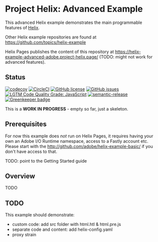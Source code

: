 # Project Helix: Advanced Example

This advanced Helix example demonstrates the main programmable features of [Helix](https://www.project-helix.io/). 

Other Helix example repositories are found at https://github.com/topics/helix-example

Helix Pages publishes the content of this repository at https://helix-example-advanced-adobe.project-helix.page/ (TODO: might not work for advanced features).

## Status
[![codecov](https://img.shields.io/codecov/c/github/adobe/helix-example-advanced.svg)](https://codecov.io/gh/adobe/helix-example-advanced)
[![CircleCI](https://img.shields.io/circleci/project/github/adobe/helix-example-advanced.svg)](https://circleci.com/gh/adobe/helix-example-advanced)
[![GitHub license](https://img.shields.io/github/license/adobe/helix-example-advanced.svg)](https://github.com/adobe/helix-example-advanced/blob/master/LICENSE.txt)
[![GitHub issues](https://img.shields.io/github/issues/adobe/helix-example-advanced.svg)](https://github.com/adobe/helix-example-advanced/issues)
[![LGTM Code Quality Grade: JavaScript](https://img.shields.io/lgtm/grade/javascript/g/adobe/helix-example-advanced.svg?logo=lgtm&logoWidth=18)](https://lgtm.com/projects/g/adobe/helix-example-advanced)
[![semantic-release](https://img.shields.io/badge/%20%20%F0%9F%93%A6%F0%9F%9A%80-semantic--release-e10079.svg)](https://github.com/semantic-release/semantic-release) [![Greenkeeper badge](https://badges.greenkeeper.io/adobe/helix-example-advanced.svg)](https://greenkeeper.io/)

This is a **WORK IN PROGRESS** - empty so far, just a skeleton.

## Prerequisites

For now this example does _not_ run on Helix Pages, it requires having your own an Adobe I/O Runtime namespace, access to a Fastly account etc. Please start with the http://github.com/adobe/helix-example-basic/ if you don't have access to that.

TODO: point to the Getting Started guide

## Overview

TODO

## TODO
This example should demonstrate:

* custom code: add src folder with html.htl & html.pre.js
* separate code and content: add helix-config.yaml
* proxy strain


